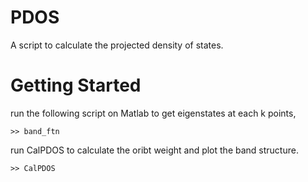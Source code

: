 # PDOS
A script to calculate the projected density of states.

# Getting Started 
run the following script on Matlab to get eigenstates at each k points,
```
>> band_ftn
```

run CalPDOS to calculate the oribt weight and plot the band structure. 
```
>> CalPDOS
```
